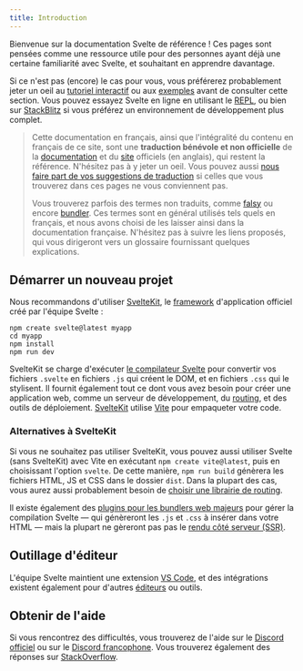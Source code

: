 ```yaml
---
title: Introduction
---
```


Bienvenue sur la documentation Svelte de référence ! Ces pages sont pensées comme une ressource utile pour des personnes ayant déjà une certaine familiarité avec Svelte, et souhaitant en apprendre davantage.

Si ce n'est pas (encore) le cas pour vous, vous préférerez probablement jeter un oeil au [tutoriel interactif](/tutorial) ou aux [exemples](/examples) avant de consulter cette section. Vous pouvez essayez Svelte en ligne en utilisant le [REPL](/repl), ou bien sur [StackBlitz](https://sveltekit.new) si vous préférez un environnement de développement plus complet.

> Cette documentation en français, ainsi que l'intégralité du contenu en français de ce site, sont une **traduction bénévole et non officielle** de la [documentation](PUBLIC_SVELTE_SITE_URL/docs) et du [site](PUBLIC_SVELTE_SITE_URL) officiels (en anglais), qui restent la référence. N'hésitez pas à y jeter un oeil. Vous pouvez aussi [nous faire part de vos suggestions de traduction](https://github.com/PUBLIC_GITHUB_ORG/svelte/issues) si celles que vous trouverez dans ces pages ne vous conviennent pas.
>
> Vous trouverez parfois des termes non traduits, comme <span class="vo">[falsy](/docs/javascript#falsy-truthy-falsy)</span> ou encore
> <span class="vo">[bundler](/docs/web#bundler-packager)</span>. Ces termes sont en général utilisés tels quels en français, et nous avons choisi de les laisser ainsi dans la documentation française. N'hésitez pas à suivre les liens proposés, qui vous dirigeront vers un glossaire fournissant quelques explications.

## Démarrer un nouveau projet

Nous recommandons d'utiliser [SvelteKit](PUBLIC_KIT_SITE_URL/), le <span class="vo">[framework](/docs/web#framework)</span> d'application officiel créé par l'équipe Svelte :

```
npm create svelte@latest myapp
cd myapp
npm install
npm run dev
```

SvelteKit se charge d'exécuter [le compilateur Svelte](https://www.npmjs.com/package/svelte) pour convertir vos fichiers `.svelte` en fichiers `.js` qui créent le DOM, et en fichiers `.css` qui le stylisent. Il fournit également tout ce dont vous avez besoin pour créer une application web, comme un serveur de développement, du <span class="vo">[routing](/docs/web#routing)</span>, et des outils de déploiement. [SvelteKit](PUBLIC_KIT_SITE_URL/) utilise [Vite](https://vitejs.dev/) pour empaqueter votre code.

### Alternatives à SvelteKit

Si vous ne souhaitez pas utiliser SvelteKit, vous pouvez aussi utiliser Svelte (sans SvelteKit) avec Vite en exécutant `npm create vite@latest`, puis en choisissant l'option `svelte`. De cette manière, `npm run build` génèrera les fichiers HTML, JS et CSS dans le dossier `dist`. Dans la plupart des cas, vous aurez aussi probablement besoin de [choisir une librairie de routing](/faq#is-there-a-router).

Il existe également des [plugins pour les bundlers web majeurs](https://sveltesociety.dev/tools#bundling) pour gérer la compilation Svelte — qui génèreront les `.js` et `.css` à insérer dans votre HTML — mais la plupart ne gèreront pas pas le <span class="vo">[rendu côté serveur (SSR)](/docs/web#server-side-rendering)</span>.

## Outillage d'éditeur

L'équipe Svelte maintient une extension [VS Code](https://marketplace.visualstudio.com/items?itemName=svelte.svelte-vscode), et des intégrations existent également pour d'autres [éditeurs](https://sveltesociety.dev/tools#editor-support) ou outils.

## Obtenir de l'aide

Si vous rencontrez des difficultés, vous trouverez de l'aide sur le [Discord officiel](PUBLIC_SVELTE_SITE_URL/chat) ou sur le [Discord francophone](/chat). Vous trouverez également des réponses sur [StackOverflow](https://stackoverflow.com/questions/tagged/svelte).
